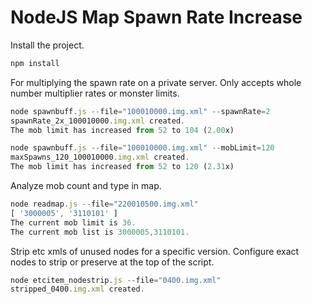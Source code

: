 # NodeJS Map Spawn Rate Increase

Install the project.

```javascript
npm install
```

For multiplying the spawn rate on a private server.
Only accepts whole number multiplier rates or monster limits.

```javascript
node spawnbuff.js --file="100010000.img.xml" --spawnRate=2
spawnRate_2x_100010000.img.xml created.
The mob limit has increased from 52 to 104 (2.00x)

node spawnbuff.js --file="100010000.img.xml" --mobLimit=120
maxSpawns_120_100010000.img.xml created.
The mob limit has increased from 52 to 120 (2.31x)
```

Analyze mob count and type in map.

```javascript
node readmap.js --file="220010500.img.xml"
[ '3000005', '3110101' ]
The current mob limit is 36.
The current mob list is 3000005,3110101.
```

Strip etc xmls of unused nodes for a specific version. 
Configure exact nodes to strip or preserve at the top of the script. 

```javascript
node etcitem_nodestrip.js --file="0400.img.xml"
stripped_0400.img.xml created.
```